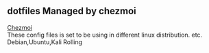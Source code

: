 ## dotfiles Managed by chezmoi
[Chezmoi](https://github.com/twpayne/chezmoi)  
These config files is set to be using in different linux distribution. etc. Debian,Ubuntu,Kali Rolling  









